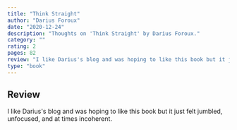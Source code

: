 ```yaml
---
title: "Think Straight"
author: "Darius Foroux"
date: "2020-12-24"
description: "Thoughts on 'Think Straight' by Darius Foroux."
category: ""
rating: 2
pages: 82
review: "I like Darius's blog and was hoping to like this book but it just felt jumbled, unfocused, and at times incoherent."
type: "book"
---
```


## Review

I like Darius's blog and was hoping to like this book but it just felt jumbled, unfocused, and at times incoherent.
